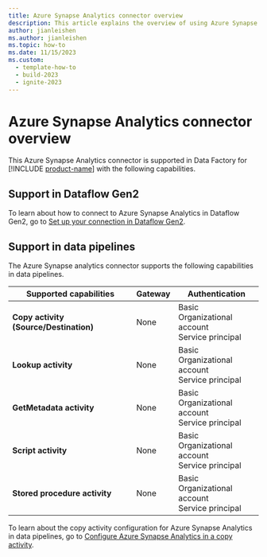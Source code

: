 ```yaml
---
title: Azure Synapse Analytics connector overview
description: This article explains the overview of using Azure Synapse Analytics.
author: jianleishen
ms.author: jianleishen
ms.topic: how-to
ms.date: 11/15/2023
ms.custom:
  - template-how-to
  - build-2023
  - ignite-2023
---
```


# Azure Synapse Analytics connector overview

This Azure Synapse Analytics connector is supported in Data Factory for [!INCLUDE [product-name](../includes/product-name.md)] with the following capabilities.

## Support in Dataflow Gen2

To learn about how to connect to Azure Synapse Analytics in Dataflow Gen2, go to [Set up your connection in Dataflow Gen2](connector-azure-synapse-analytics.md#set-up-your-connection-in-dataflow-gen2).

## Support in data pipelines

The Azure Synapse analytics connector supports the following capabilities in data pipelines.

| Supported capabilities | Gateway | Authentication |
| --- | --- | --- |
| **Copy activity (Source/Destination)** | None | Basic<br>Organizational account<br>Service principal |
| **Lookup activity** | None | Basic<br>Organizational account<br>Service principal |
| **GetMetadata activity** | None | Basic<br>Organizational account<br>Service principal |
| **Script activity** | None | Basic<br>Organizational account<br>Service principal |
| **Stored procedure activity** | None | Basic<br>Organizational account<br>Service principal |

To learn about the copy activity configuration for Azure Synapse Analytics in data pipelines, go to [Configure Azure Synapse Analytics in a copy activity](connector-azure-synapse-analytics-copy-activity.md).
